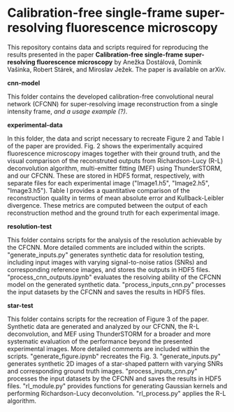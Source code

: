 # Calibration-free single-frame super-resolving fluorescence microscopy

This repository contains data and scripts required for reproducing the results presented in the paper **Calibration-free single-frame super-resolving fluorescence microscopy** by Anežka Dostálová, Dominik Vašinka, Robert Stárek, and Miroslav Ježek.
The paper is available on arXiv.

**cnn-model**

This folder contains the developed calibration-free convolutional neural network (CFCNN) for super-resolving image reconstruction from a single intensity frame, *and a usage example (?)*.

**experimental-data**

In this folder, the data and script necessary to recreate Figure 2 and Table I of the paper are provided. Fig. 2 shows the experimentally acquired fluorescence microscopy images together with their ground truth, and the visual comparison of the reconstruted outputs from Richardson-Lucy (R-L) deconvolution algorithm, multi-emitter fitting (MEF) using ThunderSTORM, and our CFCNN. These are stored in HDF5 format, respectively, with separate files for each experimental image ("Image1.h5", "Image2.h5", "Image3.h5").
Table I provides a quantitative comparison of the reconstruction quality in terms of mean absolute error and Kullback-Leibler divergence. These metrics are computed between the output of each reconstruction method and the ground truth for each experimental image.

**resolution-test**

This folder contains scripts for the analysis of the resolution achievable by the CFCNN. More detailed comments are included within the scripts.
"generate_inputs.py" generates synthetic data for resolution testing, including input images with varying signal-to-noise ratios (SNRs) and corresponding reference images, and stores the outputs in HDF5 files.
"process_cnn_outputs.ipynb" evaluates the resolving ability of the CFCNN model on the generated synthetic data.
"process_inputs_cnn.py" processes the input datasets by the CFCNN and saves the results in HDF5 files.

**star-test**

This folder contains scripts for the recreation of Figure 3 of the paper. Synthetic data are generated and analyzed by our CFCNN, the R-L deconvolution, and MEF using ThunderSTORM for a broader and more systematic evaluation of the performance beyond the presented experimental images. More detailed comments are included within the scripts.
"generate_figure.ipynb" recreates the Fig. 3.
"generate_inputs.py" generates synthetic 2D images of a star-shaped pattern with varying SNRs and corresponding ground truth images.
"process_inputs_cnn.py" processes the input datasets by the CFCNN and saves the results in HDF5 files.
"rl_module.py" provides functions for generating Gaussian kernels and performing Richardson-Lucy deconvolution.
"rl_process.py" applies the R-L algorithm.